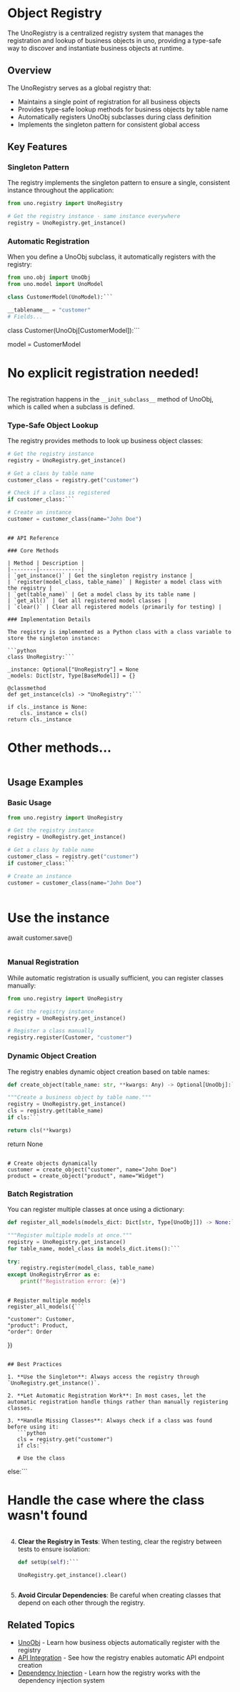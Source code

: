 # Object Registry

The UnoRegistry is a centralized registry system that manages the registration and lookup of business objects in uno, providing a type-safe way to discover and instantiate business objects at runtime.

## Overview

The UnoRegistry serves as a global registry that:

- Maintains a single point of registration for all business objects
- Provides type-safe lookup methods for business objects by table name
- Automatically registers UnoObj subclasses during class definition
- Implements the singleton pattern for consistent global access

## Key Features

### Singleton Pattern

The registry implements the singleton pattern to ensure a single, consistent instance throughout the application:

```python
from uno.registry import UnoRegistry

# Get the registry instance - same instance everywhere
registry = UnoRegistry.get_instance()
```

### Automatic Registration

When you define a UnoObj subclass, it automatically registers with the registry:

```python
from uno.obj import UnoObj
from uno.model import UnoModel

class CustomerModel(UnoModel):```

__tablename__ = "customer"
# Fields...
```

class Customer(UnoObj[CustomerModel]):```

model = CustomerModel
# No explicit registration needed!
```
```

The registration happens in the `__init_subclass__` method of UnoObj, which is called when a subclass is defined.

### Type-Safe Object Lookup

The registry provides methods to look up business object classes:

```python
# Get the registry instance
registry = UnoRegistry.get_instance()

# Get a class by table name
customer_class = registry.get("customer")

# Check if a class is registered
if customer_class:```

# Create an instance
customer = customer_class(name="John Doe")
```
```

## API Reference

### Core Methods

| Method | Description |
|--------|-------------|
| `get_instance()` | Get the singleton registry instance |
| `register(model_class, table_name)` | Register a model class with the registry |
| `get(table_name)` | Get a model class by its table name |
| `get_all()` | Get all registered model classes |
| `clear()` | Clear all registered models (primarily for testing) |

### Implementation Details

The registry is implemented as a Python class with a class variable to store the singleton instance:

```python
class UnoRegistry:```

_instance: Optional["UnoRegistry"] = None
_models: Dict[str, Type[BaseModel]] = {}

@classmethod
def get_instance(cls) -> "UnoRegistry":```

if cls._instance is None:
    cls._instance = cls()
return cls._instance
```
    
# Other methods...
```
```

## Usage Examples

### Basic Usage

```python
from uno.registry import UnoRegistry

# Get the registry instance
registry = UnoRegistry.get_instance()

# Get a class by table name
customer_class = registry.get("customer")
if customer_class:```

# Create an instance
customer = customer_class(name="John Doe")
``````

```
```

# Use the instance
await customer.save()
```
```

### Manual Registration

While automatic registration is usually sufficient, you can register classes manually:

```python
from uno.registry import UnoRegistry

# Get the registry instance
registry = UnoRegistry.get_instance()

# Register a class manually
registry.register(Customer, "customer")
```

### Dynamic Object Creation

The registry enables dynamic object creation based on table names:

```python
def create_object(table_name: str, **kwargs: Any) -> Optional[UnoObj]:```

"""Create a business object by table name."""
registry = UnoRegistry.get_instance()
cls = registry.get(table_name)
if cls:```

return cls(**kwargs)
```
return None
```

# Create objects dynamically
customer = create_object("customer", name="John Doe")
product = create_object("product", name="Widget")
```

### Batch Registration

You can register multiple classes at once using a dictionary:

```python
def register_all_models(models_dict: Dict[str, Type[UnoObj]]) -> None:```

"""Register multiple models at once."""
registry = UnoRegistry.get_instance()
for table_name, model_class in models_dict.items():```

try:
    registry.register(model_class, table_name)
except UnoRegistryError as e:
    print(f"Registration error: {e}")
```
```

# Register multiple models
register_all_models({```

"customer": Customer,
"product": Product,
"order": Order
```
})
```

## Best Practices

1. **Use the Singleton**: Always access the registry through `UnoRegistry.get_instance()`.

2. **Let Automatic Registration Work**: In most cases, let the automatic registration handle things rather than manually registering classes.

3. **Handle Missing Classes**: Always check if a class was found before using it:
   ```python
   cls = registry.get("customer")
   if cls:```

   # Use the class
```
   else:```

   # Handle the case where the class wasn't found
```
   ```

4. **Clear the Registry in Tests**: When testing, clear the registry between tests to ensure isolation:
   ```python
   def setUp(self):```

   UnoRegistry.get_instance().clear()
```
   ```

5. **Avoid Circular Dependencies**: Be careful when creating classes that depend on each other through the registry.

## Related Topics

- [UnoObj](unoobj.md) - Learn how business objects automatically register with the registry
- [API Integration](/docs/api/overview.md) - See how the registry enables automatic API endpoint creation
- [Dependency Injection](/docs/dependency_injection/overview.md) - Learn how the registry works with the dependency injection system
